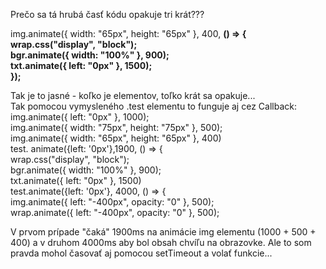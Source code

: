 Prečo sa tá hrubá časť kódu opakuje tri krát???  

img.animate({ width: "65px", height: "65px" }, 400,  **() => {   
    wrap.css("display", "block");  
    bgr.animate({ width: "100%" }, 900);  
    txt.animate({ left: "0px" }, 1500);  
  });**  
  
  Tak je to jasné - koľko je elementov, toľko krát sa opakuje...  
  Tak pomocou vymysleného .test elementu to funguje aj cez Callback: 
img.animate({ left: "0px" }, 1000);  
img.animate({ width: "75px", height: "75px" }, 500);  
img.animate({ width: "65px", height: "65px" }, 400)  
test. animate({left: '0px'},1900, () => {  
wrap.css("display", "block");  
bgr.animate({ width: "100%" }, 900);  
txt.animate({ left: "0px" }, 1500)  
test.animate({left: '0px'}, 4000, () => {  
img.animate({ left: "-400px", opacity: "0" }, 500);  
wrap.animate({ left: "-400px", opacity: "0" }, 500);  

V prvom prípade "čaká" 1900ms na animácie img elementu (1000 + 500 + 400) a v druhom 4000ms aby bol obsah chvíľu na obrazovke. Ale to som pravda mohol časovať aj pomocou setTimeout a volať funkcie...
